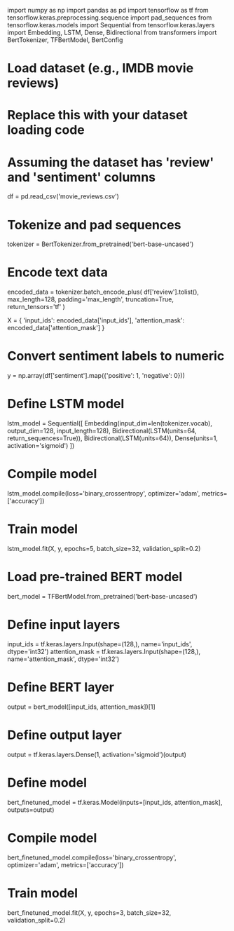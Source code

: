 import numpy as np
import pandas as pd
import tensorflow as tf
from tensorflow.keras.preprocessing.sequence import pad_sequences
from tensorflow.keras.models import Sequential
from tensorflow.keras.layers import Embedding, LSTM, Dense, Bidirectional
from transformers import BertTokenizer, TFBertModel, BertConfig

# Load dataset (e.g., IMDB movie reviews)
# Replace this with your dataset loading code
# Assuming the dataset has 'review' and 'sentiment' columns
df = pd.read_csv('movie_reviews.csv')

# Tokenize and pad sequences
tokenizer = BertTokenizer.from_pretrained('bert-base-uncased')

# Encode text data
encoded_data = tokenizer.batch_encode_plus(
    df['review'].tolist(),
    max_length=128,
    padding='max_length',
    truncation=True,
    return_tensors='tf'
)

X = {
    'input_ids': encoded_data['input_ids'],
    'attention_mask': encoded_data['attention_mask']
}

# Convert sentiment labels to numeric
y = np.array(df['sentiment'].map({'positive': 1, 'negative': 0}))

# Define LSTM model
lstm_model = Sequential([
    Embedding(input_dim=len(tokenizer.vocab), output_dim=128, input_length=128),
    Bidirectional(LSTM(units=64, return_sequences=True)),
    Bidirectional(LSTM(units=64)),
    Dense(units=1, activation='sigmoid')
])

# Compile model
lstm_model.compile(loss='binary_crossentropy', optimizer='adam', metrics=['accuracy'])

# Train model
lstm_model.fit(X, y, epochs=5, batch_size=32, validation_split=0.2)

# Load pre-trained BERT model
bert_model = TFBertModel.from_pretrained('bert-base-uncased')

# Define input layers
input_ids = tf.keras.layers.Input(shape=(128,), name='input_ids', dtype='int32')
attention_mask = tf.keras.layers.Input(shape=(128,), name='attention_mask', dtype='int32')

# Define BERT layer
output = bert_model([input_ids, attention_mask])[1]

# Define output layer
output = tf.keras.layers.Dense(1, activation='sigmoid')(output)

# Define model
bert_finetuned_model = tf.keras.Model(inputs=[input_ids, attention_mask], outputs=output)

# Compile model
bert_finetuned_model.compile(loss='binary_crossentropy', optimizer='adam', metrics=['accuracy'])

# Train model
bert_finetuned_model.fit(X, y, epochs=3, batch_size=32, validation_split=0.2)
